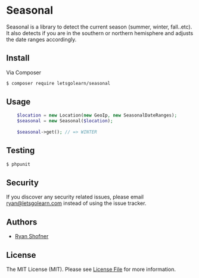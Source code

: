 # Seasonal 

Seasonal is a library to detect the current season (summer, winter, fall..etc).
It also detects if you are in the southern or northern hemisphere and adjusts the date ranges accordingly.

## Install

Via Composer

``` bash
$ composer require letsgolearn/seasonal
```

## Usage

```php
    $location = new Location(new GeoIp, new SeasonalDateRanges);
    $seasonal = new Seasonal($location);
    
    $seasonal->get(); // => WINTER
```

## Testing

``` bash
$ phpunit
```

## Security

If you discover any security related issues, please email ryan@letsgolearn.com instead of using the issue tracker.

## Authors

- [Ryan Shofner][link-author]

## License

The MIT License (MIT). Please see [License File](LICENSE.md) for more information.

[link-author]: https://github.com/ryun